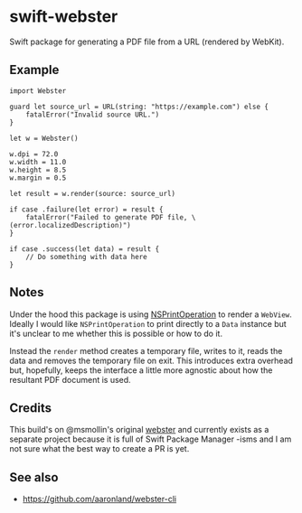# swift-webster

Swift package for generating a PDF file from a URL (rendered by WebKit).

## Example

```
import Webster

guard let source_url = URL(string: "https://example.com") else {
    fatalError("Invalid source URL.")
}

let w = Webster()

w.dpi = 72.0
w.width = 11.0
w.height = 8.5
w.margin = 0.5

let result = w.render(source: source_url)
    
if case .failure(let error) = result {
    fatalError("Failed to generate PDF file, \(error.localizedDescription)")
}

if case .success(let data) = result {
    // Do something with data here
}
```

## Notes

Under the hood this package is using [NSPrintOperation](https://developer.apple.com/documentation/appkit/nsprintoperation) to render a `WebView`. Ideally I would like `NSPrintOperation` to print directly to a `Data` instance but it's unclear to me whether this is possible or how to do it.

Instead the `render` method creates a temporary file, writes to it, reads the data and removes the temporary file on exit. This introduces extra overhead but, hopefully, keeps the interface a little more agnostic about how the resultant PDF document is used.

## Credits

This build's on @msmollin's original [webster](https://github.com/msmollin/webster) and currently exists as a separate project because it is full of Swift Package Manager -isms and I am not sure what the best way to create a PR is yet.

## See also

* https://github.com/aaronland/webster-cli
